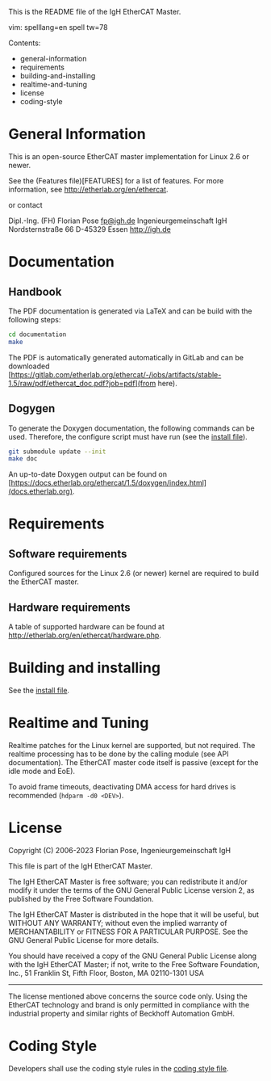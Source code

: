 This is the README file of the IgH EtherCAT Master.

vim: spelllang=en spell tw=78

Contents:
- general-information
- requirements
- building-and-installing
- realtime-and-tuning
- license
- coding-style

# General Information

This is an open-source EtherCAT master implementation for Linux 2.6 or newer.

See the (Features file)[FEATURES] for a list of features. For more
information, see http://etherlab.org/en/ethercat.

or contact

Dipl.-Ing. (FH) Florian Pose <fp@igh.de>
Ingenieurgemeinschaft IgH
Nordsternstraße 66
D-45329 Essen
http://igh.de

# Documentation

## Handbook

The PDF documentation is generated via LaTeX and can be build with the
following steps:

```bash
cd documentation
make
```

The PDF is automatically generated automatically in GitLab and can be
downloaded
[https://gitlab.com/etherlab.org/ethercat/-/jobs/artifacts/stable-1.5/raw/pdf/ethercat_doc.pdf?job=pdf](from
here).

## Dogygen

To generate the Doxygen documentation, the following commands can be used.
Therefore, the configure script must have run (see the [install
file](INSTALL.md)).

```bash
git submodule update --init
make doc
```

An up-to-date Doxygen output can be found on
[https://docs.etherlab.org/ethercat/1.5/doxygen/index.html](docs.etherlab.org).

# Requirements

## Software requirements

Configured sources for the Linux 2.6 (or newer) kernel are required to build
the EtherCAT master.

## Hardware requirements

A table of supported hardware can be found at
http://etherlab.org/en/ethercat/hardware.php.

# Building and installing

See the [install file](INSTALL.md).

# Realtime and Tuning

Realtime patches for the Linux kernel are supported, but not required. The
realtime processing has to be done by the calling module (see API
documentation). The EtherCAT master code itself is passive (except for the
idle mode and EoE).

To avoid frame timeouts, deactivating DMA access for hard drives is
recommended (`hdparm -d0 <DEV>`).

# License

Copyright (C) 2006-2023  Florian Pose, Ingenieurgemeinschaft IgH

This file is part of the IgH EtherCAT Master.

The IgH EtherCAT Master is free software; you can redistribute it and/or
modify it under the terms of the GNU General Public License version 2, as
published by the Free Software Foundation.

The IgH EtherCAT Master is distributed in the hope that it will be useful, but
WITHOUT ANY WARRANTY; without even the implied warranty of MERCHANTABILITY or
FITNESS FOR A PARTICULAR PURPOSE. See the GNU General Public License for more
details.

You should have received a copy of the GNU General Public License along with
the IgH EtherCAT Master; if not, write to the Free Software Foundation, Inc.,
51 Franklin St, Fifth Floor, Boston, MA  02110-1301  USA

---

The license mentioned above concerns the source code only. Using the EtherCAT
technology and brand is only permitted in compliance with the industrial
property and similar rights of Beckhoff Automation GmbH.

# Coding Style

Developers shall use the coding style rules in the [coding style
file](CodingStyle.txt).
